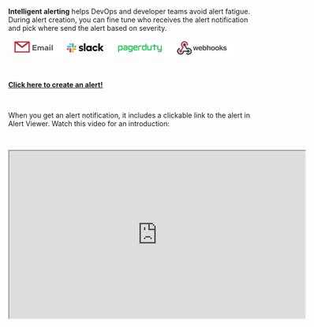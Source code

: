 <div class="container-fluid">
<div class="col-sm-12 col-md-6">
<p><strong>Intelligent alerting</strong> helps DevOps and developer teams avoid alert fatigue. During alert creation, you can fine tune who receives the alert notification and pick where send the alert based on severity.</p>
&nbsp;
<img src="images/alert_options.png" align="center"></img>
<p>&nbsp;</p>
<a href="../alerts/add"><strong>Click here to create an alert!</strong></a>
<p>&nbsp;</p>
<p>When you get an alert notification, it includes a clickable link to the alert in Alert Viewer. Watch this video for an introduction:</p>
<p>&nbsp;</p>

<iframe src="https://players.brightcove.net/1971571333001/default_default/index.html?videoId=6263535548001" width="600" height="340" allowfullscreen="" webkitallowfullscreen="" mozallowfullscreen=""></iframe>
&nbsp;
</div>
</div>
